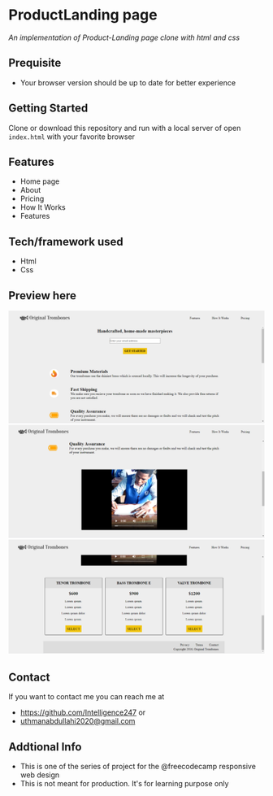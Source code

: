 # ProductLanding page
*An implementation of Product-Landing page clone with html and css*
## Prequisite
- Your browser version should be up to date for better experience
## Getting Started
Clone or download this repository and run with a local server of open `index.html` with your favorite browser
## Features
- Home page
- About
- Pricing
- How It Works
- Features
## Tech/framework used
- Html
- Css
## Preview here
<!-- [Demo](https://rawcdn.githack.com/Intelligence247/Portfolio/1656087ba9767e1322eff6ada612eac3f7efacf9/index.html) -->
![screenshot](/media/sketch.png)
![screenshot](/media/sketch1.png)
![screenshot](/media/sketch2.png)
## Contact
If you want to contact me you can reach me at
- https://github.com/Intelligence247 or
- uthmanabdullahi2020@gmail.com
## Addtional Info
- This is one of the series of project for the @freecodecamp responsive web design 
- This is not meant for production. It's for learning purpose only